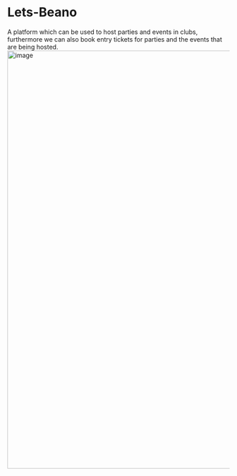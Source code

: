 # Lets-Beano
A platform which can be used to host parties and events in clubs, furthermore we can also book entry tickets for parties and the events that are being hosted.
<img width="947" alt="image" src="https://github.com/danushgopinath/Lets-Beano/assets/97423670/813d481e-635a-48f2-a895-776f60bb572b">
